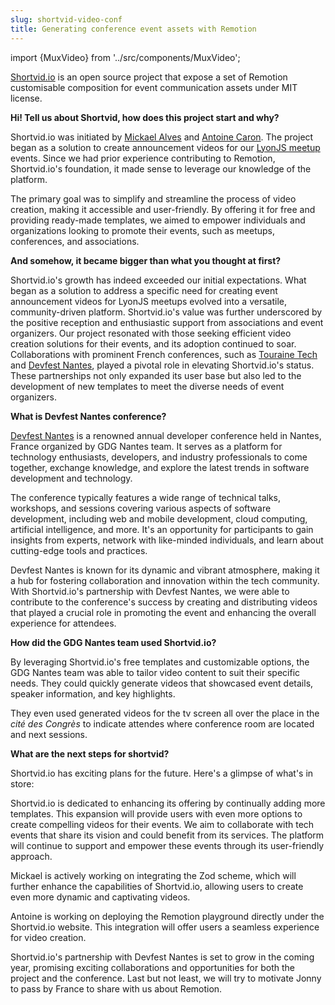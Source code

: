 ```yaml
---
slug: shortvid-video-conf
title: Generating conference event assets with Remotion
---
```


import {MuxVideo} from '../src/components/MuxVideo';

[Shortvid.io](https://shortvid.io) is an open source project that expose a set of Remotion customisable composition for event communication assets under MIT license.

**Hi! Tell us about Shortvid, how does this project start and why?**

Shortvid.io was initiated by [Mickael Alves](https://github.com/CruuzAzul) and [Antoine Caron](https://github.com/Slashgear). 
The project began as a solution to create announcement videos for our [LyonJS meetup](https://lyonjs.org) events. 
Since we had prior experience contributing to Remotion, Shortvid.io's foundation, it made sense to leverage our knowledge of the platform.

The primary goal was to simplify and streamline the process of video creation, making it accessible and user-friendly. 
By offering it for free and providing ready-made templates, we aimed to empower individuals and organizations looking to promote their events, such as meetups, conferences, and associations.

**And somehow, it became bigger than what you thought at first?**

Shortvid.io's growth has indeed exceeded our initial expectations. 
What began as a solution to address a specific need for creating event announcement videos for LyonJS meetups evolved into a versatile, community-driven platform.
Shortvid.io's value was further underscored by the positive reception and enthusiastic support from associations and event organizers. Our project resonated with those seeking efficient video creation solutions for their events, and its adoption continued to soar.
Collaborations with prominent French conferences, such as [Touraine Tech](https://touraine.tech/) and [Devfest Nantes](https://devfest.gdgnantes.com/), played a pivotal role in elevating Shortvid.io's status. 
These partnerships not only expanded its user base but also led to the development of new templates to meet the diverse needs of event organizers.

**What is Devfest Nantes conference?**

[Devfest Nantes](https://devfest.gdgnantes.com/) is a renowned annual developer conference held in Nantes, France organized by GDG Nantes team. 
It serves as a platform for technology enthusiasts, developers, and industry professionals to come together, exchange knowledge, and explore the latest trends in software development and technology.

The conference typically features a wide range of technical talks, workshops, and sessions covering various aspects of software development, including web and mobile development, cloud computing, artificial intelligence, and more. 
It's an opportunity for participants to gain insights from experts, network with like-minded individuals, and learn about cutting-edge tools and practices.

Devfest Nantes is known for its dynamic and vibrant atmosphere, making it a hub for fostering collaboration and innovation within the tech community. 
With Shortvid.io's partnership with Devfest Nantes, we were able to contribute to the conference's success by creating and distributing videos that played a crucial role in promoting the event and enhancing the overall experience for attendees.

**How did the GDG Nantes team used Shortvid.io?**

By leveraging Shortvid.io's free templates and customizable options, the GDG Nantes team was able to tailor video content to suit their specific needs. They could quickly generate videos that showcased event details, speaker information, and key highlights. 

They even used generated videos for the tv screen all over the place in the _cité des Congrès_ to indicate attendes where conference room are located and next sessions.

**What are the next steps for shortvid?**

Shortvid.io has exciting plans for the future. Here's a glimpse of what's in store:

Shortvid.io is dedicated to enhancing its offering by continually adding more templates. 
This expansion will provide users with even more options to create compelling videos for their events.
We aim to collaborate with tech events that share its vision and could benefit from its services. 
The platform will continue to support and empower these events through its user-friendly approach.

Mickael is actively working on integrating the Zod scheme, which will further enhance the capabilities of Shortvid.io, allowing users to create even more dynamic and captivating videos.

Antoine is working on deploying the Remotion playground directly under the Shortvid.io website. 
This integration will offer users a seamless experience for video creation.

Shortvid.io's partnership with Devfest Nantes is set to grow in the coming year, promising exciting collaborations and opportunities for both the project and the conference.
Last but not least, we will try to motivate Jonny to pass by France to share with us about Remotion.
